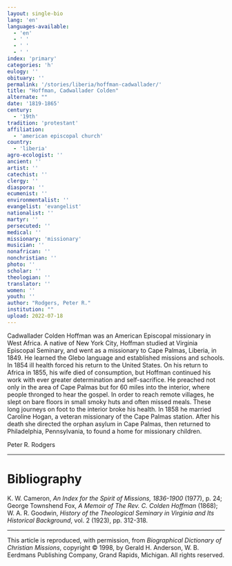 ```yaml
---
layout: single-bio
lang: 'en'
languages-available:
  - 'en'
  - ' '
  - ' '
  - ' '
index: 'primary'
categories: 'h'
eulogy: ''
obituary: ''
permalink: '/stories/liberia/hoffman-cadwallader/'
title: "Hoffman, Cadwallader Colden"
alternate: ""
date: '1819-1865'
century:
  - '19th'
tradition: 'protestant'
affiliation:
  - 'american episcopal church'
country:
  - 'liberia'
agro-ecologist: ''
ancient: ''
artist: ''
catechist: ''
clergy: ''
diaspora: ''
ecumenist: ''
environmentalist: ''
evangelist: 'evangelist'
nationalist: ''
martyr: ''
persecuted: ''
medical: ''
missionary: 'missionary'
musician: ''
nonafrican: ''
nonchristian: ''
photo: ''
scholar: ''
theologian: ''
translator: ''
women: ''
youth: ''
author: "Rodgers, Peter R."
institution: ""
upload: 2022-07-18
---
```



Cadwallader Colden Hoffman was an American Episcopal missionary in West Africa. A native of New York City, Hoffman studied at Virginia Episcopal Seminary, and went as a missionary to Cape Palmas, Liberia, in 1849. He learned the Glebo language and established missions and schools. In 1854 ill health forced his return to the United States. On his return to Africa in 1855, his wife died of consumption, but Hoffman continued his work with ever greater determination and self-sacrifice. He preached not only in the area of Cape Palmas but for 60 miles into the interior, where people thronged to hear the gospel. In order to reach remote villages, he slept on bare floors in small smoky huts and often missed meals. These long journeys on foot to the interior broke his health. In 1858 he married Caroline Hogan, a veteran missionary of the Cape Palmas station. After his death she directed the orphan asylum in Cape Palmas, then returned to Philadelphia, Pennsylvania, to found a home for missionary children.

Peter R. Rodgers

---

# Bibliography

K. W. Cameron, *An Index for the Spirit of Missions, 1836-1900* (1977), p. 24; George Townshend Fox, *A Memoir of The Rev. C. Colden Hoffman* (1868); W. A. R. Goodwin, *History of the Theological Seminary in Virginia and Its Historical Background*, vol. 2 (1923), pp. 312-318.

---

This article is reproduced, with permission, from *Biographical Dictionary of Christian Missions*, copyright © 1998, by Gerald H. Anderson, W. B. Eerdmans Publishing Company, Grand Rapids, Michigan. All rights reserved.
